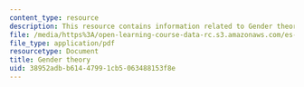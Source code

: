 ```yaml
---
content_type: resource
description: This resource contains information related to Gender theory.
file: /media/https%3A/open-learning-course-data-rc.s3.amazonaws.com/es-269-passing-flexibility-in-race-and-gender-spring-2009/38952adbb61447991cb5063488153f8e_MITES_269S09_lec5_Class5.pdf
file_type: application/pdf
resourcetype: Document
title: Gender theory
uid: 38952adb-b614-4799-1cb5-063488153f8e
---
```

